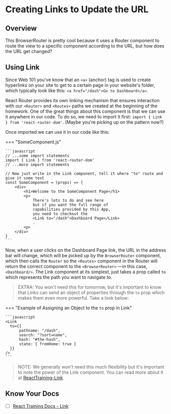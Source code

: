 # Creating Links to Update the URL

## Overview

This BrowserRouter is pretty cool because it uses a Router component to route the view to a specific component according to the URL, but how does the URL get changed?

## Using Link

Since Web 101 you've know that an `<a>` (anchor) tag is used to create hyperlinks on your site to get to a certain page in your website's folder, which typically look like this: `<a href="/dash">Go to Dashboard</a>`.

React Router provides its own linking mechanism that ensures interaction with our `<Router>` and `<Routes>` paths we created at the beginning of the homework. One of the great things about this component is that we can use it anywhere in our code. To do so, we need to import it first: `import { Link } from 'react-router-dom'`. (Maybe you're picking up on the pattern now?)

Once imported we can use it in our code like this:

=== "SomeComponent.js"

    ```javascript
    // ...some import statements
    import { Link } from 'react-router-dom'
    // ...more import statements

    // Now just write in the Link component, tell it where "to" route and give it some text
    const SomeComponent = (props) => {
        <div>
            <h1>Welcome to the SomeComponent Page</h1>
            <p>
                There's lots to do and see here
                but if you want the full range of
                capabilities provided by this App,
                you need to checkout the
                <Link to="/dash">Dashboard Page</Link>
                .
            <p>
        </div>
    }
    ```

Now, when a user clicks on the Dashboard Page link, the URL in the address bar will change, which will be picked up by the `BrowserRouter` component, which then calls the `Router` so the `<Routes>` component in the Router will return the correct component to the `<BrowserRouter>` —in this case, `<Dashboard/>`. The Link component at its simplest, just takes a prop called `to` which represents the path you want to navigate *to*.

  > EXTRA: You won't need this for tomorrow, but it's important to know that Links can send an object of properties through the `to` prop which makes them even more powerful. Take a look below:

=== "Example of Assigning an Object to the `to` prop in Link"

    ```javascript
    <Link
      to={{
          pathname: "/dash",
          search: "?sort=name",
          hash: "#the-hash",
          state: { fromHome: true }
      }}
    />
    ```

> NOTE: We generally won't need this much flexibility but it's important to note the power of the Link component. You can read more about it at [ReactTraining-Link](https://github.com/ReactTraining/react-router/blob/master/packages/react-router-dom/docs/api/Link.md).

## Know Your Docs

- [ ] [React Training Docs - Link](https://reactrouter.com/docs/en/v6/components/link)
